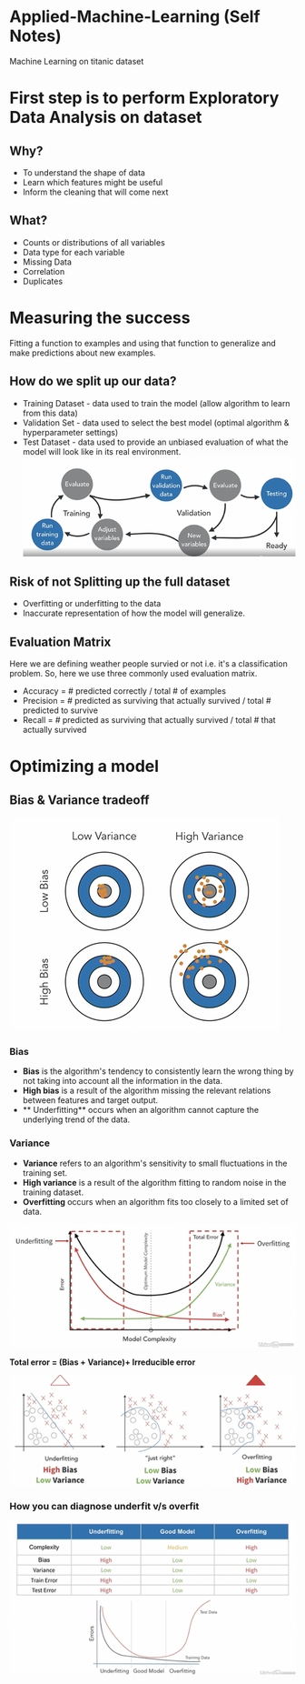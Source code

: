 # Applied-Machine-Learning (Self Notes)
Machine Learning on titanic dataset

# First step is to perform Exploratory Data Analysis on dataset
## Why?
* To understand the shape of data
* Learn which features might be useful
* Inform the cleaning that will come next

## What?
* Counts or distributions of all variables
* Data type for each variable
* Missing Data
* Correlation
* Duplicates

# Measuring the success
Fitting a function to examples and using that function to generalize and make predictions about new examples.

## How do we split up our data?
* Training Dataset - data used to train the model (allow algorithm to learn from this data)
* Validation Set - data used to select the best model (optimal algorithm & hyperparameter settings)
* Test Dataset - data used to provide an unbiased evaluation of what the model will look like in its real environment.
![](Images/1.PNG)

## Risk of not Splitting up the full dataset
* Overfitting or underfitting to the data
* Inaccurate representation of how the model will generalize.

## Evaluation Matrix 
Here we are defining weather people survied or not i.e. it's a classification problem. So, here we use three commonly used evaluation matrix.
* Accuracy = # predicted correctly / total # of examples
* Precision = # predicted as surviving that actually survived / total # predicted to survive
* Recall = # predicted as surviving that actually survived / total # that actually survived

# Optimizing a model
## Bias & Variance tradeoff
![](Images/2.PNG)

### Bias
* **Bias** is the algorithm's tendency to consistently learn the wrong thing by not taking into account all the information in the data.
* **High bias** is a result of the algorithm missing the relevant relations between features and target output.
* ** Underfitting** occurs when an algorithm cannot capture the underlying trend of the data.

### Variance
* **Variance** refers to an algorithm's sensitivity to small fluctuations in the training set.
* **High variance** is a result of the algorithm fitting to random noise in the training dataset.
* **Overfitting** occurs when an algorithm fits too closely to a limited set of data.

![](Images/3.PNG)

**Total error = (Bias + Variance)+ Irreducible error**

![](Images/4.PNG)

### How you can diagnose underfit v/s overfit 
![](Images/5.PNG)



